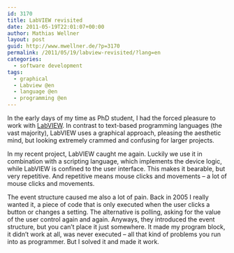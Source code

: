 ```yaml
---
id: 3170
title: LabVIEW revisited
date: 2011-05-19T22:01:07+00:00
author: Mathias Wellner
layout: post
guid: http://www.mwellner.de/?p=3170
permalink: /2011/05/19/labview-revisited/?lang=en
categories:
  - software development
tags:
  - graphical
  - Labview @en
  - language @en
  - programming @en
---
```

In the early days of my time as PhD student, I had the forced pleasure to work with [LabVIEW](http://de.wikipedia.org/wiki/LabVIEW). In contrast to text-based programming languages (the vast majority), LabVIEW uses a graphical approach, pleasing the aesthetic mind, but looking extremely crammed and confusing for larger projects. 

In my recent project, LabVIEW caught me again. Luckily we use it in combination with a scripting language, which implements the device logic, while LabVIEW is confined to the user interface. This makes it bearable, but very repetitive. And repetitive means mouse clicks and movements &ndash; a lot of mouse clicks and movements. 

The event structure caused me also a lot of pain. Back in 2005 I really wanted it, a piece of code that is only executed when the user clicks a button or changes a setting. The alternative is polling, asking for the value of the user control again and again. Anyways, they introduced the event structure, but you can&#8217;t place it just somewhere. It made my program block, it didn&#8217;t work at all, was never executed &ndash; all that kind of problems you run into as programmer. But I solved it and made it work.
